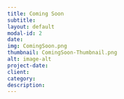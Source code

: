 ```yaml
---
title: Coming Soon
subtitle: 
layout: default
modal-id: 2
date: 
img: ComingSoon.png
thumbnail: ComingSoon-Thumbnail.png
alt: image-alt
project-date: 
client: 
category: 
description: 
---
```

